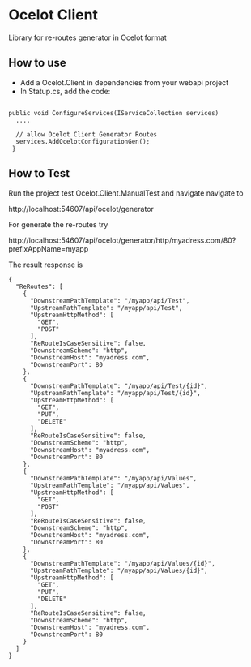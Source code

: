 # Ocelot Client

Library for re-routes generator in Ocelot format

## How to use
- Add a Ocelot.Client in dependencies from your webapi project
- In Statup.cs, add the code:

```

public void ConfigureServices(IServiceCollection services)
  ....

  // allow Ocelot Client Generator Routes
  services.AddOcelotConfigurationGen();
 }
```

## How to Test

Run the project test Ocelot.Client.ManualTest and navigate navigate to

http://localhost:54607/api/ocelot/generator

For generate the re-routes try

http://localhost:54607/api/ocelot/generator/http/myadress.com/80?prefixAppName=myapp

The result response is
```
{
  "ReRoutes": [
    {
      "DownstreamPathTemplate": "/myapp/api/Test",
      "UpstreamPathTemplate": "/myapp/api/Test",
      "UpstreamHttpMethod": [
        "GET",
        "POST"
      ],
      "ReRouteIsCaseSensitive": false,
      "DownstreamScheme": "http",
      "DownstreamHost": "myadress.com",
      "DownstreamPort": 80
    },
    {
      "DownstreamPathTemplate": "/myapp/api/Test/{id}",
      "UpstreamPathTemplate": "/myapp/api/Test/{id}",
      "UpstreamHttpMethod": [
        "GET",
        "PUT",
        "DELETE"
      ],
      "ReRouteIsCaseSensitive": false,
      "DownstreamScheme": "http",
      "DownstreamHost": "myadress.com",
      "DownstreamPort": 80
    },
    {
      "DownstreamPathTemplate": "/myapp/api/Values",
      "UpstreamPathTemplate": "/myapp/api/Values",
      "UpstreamHttpMethod": [
        "GET",
        "POST"
      ],
      "ReRouteIsCaseSensitive": false,
      "DownstreamScheme": "http",
      "DownstreamHost": "myadress.com",
      "DownstreamPort": 80
    },
    {
      "DownstreamPathTemplate": "/myapp/api/Values/{id}",
      "UpstreamPathTemplate": "/myapp/api/Values/{id}",
      "UpstreamHttpMethod": [
        "GET",
        "PUT",
        "DELETE"
      ],
      "ReRouteIsCaseSensitive": false,
      "DownstreamScheme": "http",
      "DownstreamHost": "myadress.com",
      "DownstreamPort": 80
    }
  ]
}
```
